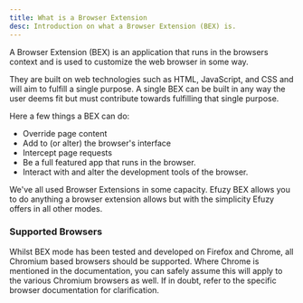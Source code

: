 ```yaml
---
title: What is a Browser Extension
desc: Introduction on what a Browser Extension (BEX) is.
---
```


A Browser Extension (BEX) is an application that runs in the browsers context and is used to customize the web browser in some way.

They are built on web technologies such as HTML, JavaScript, and CSS and will aim to fulfill a single purpose. A single BEX
can be built in any way the user deems fit but must contribute towards fulfilling that single purpose.

Here a few things a BEX can do:

* Override page content
* Add to (or alter) the browser's interface
* Intercept page requests
* Be a full featured app that runs in the browser.
* Interact with and alter the development tools of the browser.

We've all used Browser Extensions in some capacity. Efuzy BEX allows you to do anything a browser extension allows but with the simplicity Efuzy offers in all other modes.

### Supported Browsers

Whilst BEX mode has been tested and developed on Firefox and Chrome, all Chromium based browsers should be supported. Where Chrome is mentioned in the documentation, you can safely assume this will apply to the various Chromium browsers as well. If in doubt, refer to the specific browser documentation for clarification.
